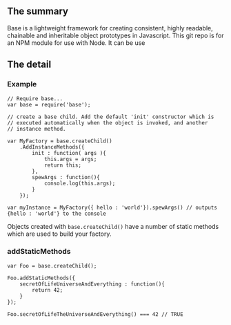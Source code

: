 ## The summary

Base is a lightweight framework for creating consistent, highly readable, chainable and inheritable object prototypes in Javascript. This git repo is for an NPM module for use with Node. It can be use

## The detail

### Example

	// Require base...
	var base = require('base');
 
	// create a base child. Add the default 'init' constructor which is
	// executed automatically when the object is invoked, and another 
	// instance method.

	var MyFactory = base.createChild()
		.AddInstanceMethods({
			init : function( args ){
				this.args = args;
				return this;
			},
			spewArgs : function(){
				console.log(this.args);
			}
		});

	var myInstance = MyFactory({ hello : 'world'}).spewArgs() // outputs {hello : 'world'} to the console

Objects created with `base.createChild()` have a number of static methods which are used to build your factory.

### addStaticMethods

	var Foo = base.createChild();

	Foo.addStaticMethods({
		secretOfLifeUniverseAndEverything : function(){
			return 42;
		}
	});

	Foo.secretOfLifeTheUniverseAndEverything() === 42 // TRUE


